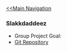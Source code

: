 [<<Main Navigation](https://github.com/bciancio/QuickMockup/blob/master/README.md#quickmockup)


### Slakkdaddeez
* Group Project Goal:
* [Git Repository](https://github.com/lannywong/EmailWebService#team-members)
